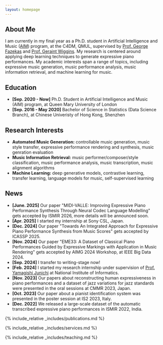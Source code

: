 ```yaml
---
layout: homepage
---
```


## About Me

I am currently in my final year as a Ph.D. student in Artificial Intelligence and Music ([AIM](https://www.aim.qmul.ac.uk/)) program, at the C4DM, QMUL, supervised by [Prof. George Fazekas](https://www.eecs.qmul.ac.uk/~gyorgyf/about.html) and [Prof. Geraint Wiggins](https://ai.vub.ac.be/team/geraint-wiggins/). My research is centered around applying deep learning techniques to generate expressive piano performances. My academic interests span a range of topics, including expressive music generation, music performance analysis, music information retrieval, and machine learning for music.

## Education

- **[Sep. 2020 - Now]** Ph.D. Student in Artificial Intelligence and Music (AIM) program, at Queen Mary University of London
- **[Sep. 2016 - May 2020]** Bachelor of Science in Statistics (Data Science Branch), at Chinese Univeristy of Hong Kong, Shenzhen

## Research Interests

- **Automated Music Generation:** controllable music generation, music style transfer, expressive performance rendering and synthesis, music genration evaluation
- **Music Information Retrieval:** music performer/composer/style classification, music performance analysis, music transcription, music alignment algorithms
- **Machine Learning:** deep generative models, contrastive learning, transfer learning, language models for music, self-supervised learning

## News
- **[June. 2025]** Our paper "MIDI-VALLE: Improving Expressive Piano Performance Synthesis Through Neural Codec Language Modelling" gets accepted by ISMIR 2026, more details will be announced soon.
- **[Apr. 2025]** I started my internship at Sony CSL, Japan.
- **[Dec. 2024]** Our paper "Towards An Integrated Approach for Expressive Piano Performance Synthesis from Music Scores" gets accepted by ICASSP 2025.
- **[Nov. 2024]** Our paper "EME33: A Dataset of Classical Piano Performances Guided by Expressive Markings with Application in Music Rendering" gets accepted by AIMG 2024 Workshop, at IEEE Big Data 2024.
- **[Sep. 2024]** I transfer to writing-stage now!
- **[Feb. 2024]** I started my research internship under supervision of [Prof. Yamagishi Junichi](https://researchmap.jp/read0205283) at National Institute of Informatics.
- **[Nov. 2023]** Our papers about reconstructing human expressiveness in piano performances and a dataset of jazz variations for jazz standards were presented in the oral sessions at CMMR 2023, Japan.
- **[Oct. 2023]** Our paper about a pianist identification system was presented in the poster session at IS2 2023, Italy.
- **[Dec. 2022]** We released a large-scale dataset of the automatic transcribed expressive piano performances in ISMIR 2022, India.

{% include_relative _includes/publications.md %}

{% include_relative _includes/services.md %}

{% include_relative _includes/teaching.md %}
